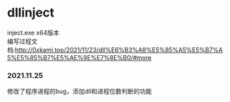 # dllinject
inject.exe x64版本  
编写过程文档:http://0xkami.top/2021/11/23/dll%E6%B3%A8%E5%85%A5%E5%B7%A5%E5%85%B7%E5%AE%9E%E7%8E%B0/#more  
### 2021.11.25  
修改了程序进程的bug，添加dll和进程位数判断的功能  
